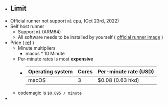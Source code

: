 - ## Limit
- Official runner not support `m1` cpu, (Oct 23rd, 2022)
- Self host runner
	- Support `m1` (ARM64)
	- All software needs to be installed by yourself ( [official runner image](https://github.com/actions/runner-images/blob/main/images/macos/macos-12-Readme.md) )
- Price ( [ref](https://docs.github.com/en/billing/managing-billing-for-github-actions/about-billing-for-github-actions#minute-multipliers) )
	- Minute multipliers
		- macos * 10 Minute
	- Per-minute rates is most **expensive**
		- | Operating system | Cores | Per-minute rate (USD) |
		  | ---- | ---- | ---- |
		  | macOS | 3 | $0.08 (0.63 hkd)|
	- codemagic is `$0.095 / minute`
-